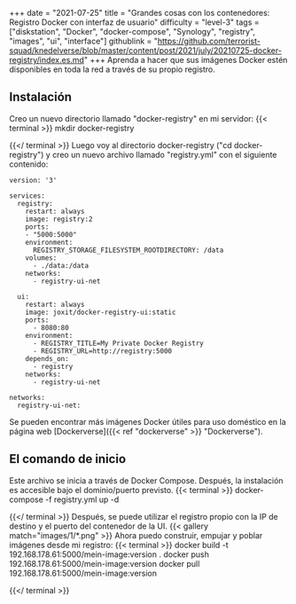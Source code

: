 +++
date = "2021-07-25"
title = "Grandes cosas con los contenedores: Registro Docker con interfaz de usuario"
difficulty = "level-3"
tags = ["diskstation", "Docker", "docker-compose", "Synology", "registry", "images", "ui", "interface"]
githublink = "https://github.com/terrorist-squad/knedelverse/blob/master/content/post/2021/july/20210725-docker-registry/index.es.md"
+++
Aprenda a hacer que sus imágenes Docker estén disponibles en toda la red a través de su propio registro.
## Instalación
Creo un nuevo directorio llamado "docker-registry" en mi servidor:
{{< terminal >}}
mkdir docker-registry

{{</ terminal >}}
Luego voy al directorio docker-registry ("cd docker-registry") y creo un nuevo archivo llamado "registry.yml" con el siguiente contenido:
```
version: '3'

services:
  registry:
    restart: always
    image: registry:2
    ports:
    - "5000:5000"
    environment:
      REGISTRY_STORAGE_FILESYSTEM_ROOTDIRECTORY: /data
    volumes:
      - ./data:/data
    networks:
      - registry-ui-net

  ui:
    restart: always
    image: joxit/docker-registry-ui:static
    ports:
      - 8080:80
    environment:
      - REGISTRY_TITLE=My Private Docker Registry
      - REGISTRY_URL=http://registry:5000
    depends_on:
      - registry
    networks:
      - registry-ui-net

networks:
  registry-ui-net:

```
Se pueden encontrar más imágenes Docker útiles para uso doméstico en la página web [Dockerverse]({{< ref "dockerverse" >}} "Dockerverse").
## El comando de inicio
Este archivo se inicia a través de Docker Compose. Después, la instalación es accesible bajo el dominio/puerto previsto.
{{< terminal >}}
docker-compose -f registry.yml up -d

{{</ terminal >}}
Después, se puede utilizar el registro propio con la IP de destino y el puerto del contenedor de la UI.
{{< gallery match="images/1/*.png" >}}
Ahora puedo construir, empujar y poblar imágenes desde mi registro:
{{< terminal >}}
docker build -t 192.168.178.61:5000/mein-image:version .
docker push 192.168.178.61:5000/mein-image:version
docker pull 192.168.178.61:5000/mein-image:version

{{</ terminal >}}
